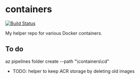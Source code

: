 # containers

[![Build Status](https://dev.azure.com/rjfmachado/azuredemos/_apis/build/status/rjfmachado.containers?branchName=master)](https://dev.azure.com/rjfmachado/azuredemos/_build/latest?definitionId=19&branchName=master)

My helper repo for various Docker containers.

## To do
az pipelines folder create --path "\containers\cd"

- TODO: helper to keep ACR storage by deleting old images
